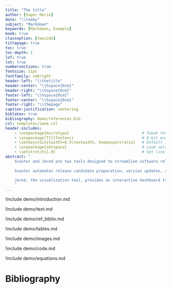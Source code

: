 ```yaml
---
title: "The title"
author: [Super Mario]
date: "\\today"
subject: "Markdown"
keywords: [Markdown, Example]
book: true
classoption: [twoside]
titlepage: true
toc: true
toc-depth: 1
lof: true
lot: true
numbersections: true
fontsize: 11pt
fontfamily: cmbright
header-left: "\\thetitle"
header-center: "\\hspace{0cm}"
header-right: "\\hspace{0cm}"
footer-left: "\\hspace{0cm}"
footer-center: "\\hspace{0cm}"
footer-right: "\\thepage"
caption-justification: centering
biblatex: true
bibliography: demo/references.bib
csl: templates/ieee.csl
header-includes:
    - \usepackage{microtype}                                # Tweak font spacing for aesthetics
    - \usepackage[T1]{fontenc}                              # 8-bit encoding with 256 glyphs
    - \setkeys{Gin}{width=0.5\textwidth, keepaspectratio}   # Default image width and aspec ratio
    - \usepackage{setspace}                                 # Load setspace package
    - \setstretch{1.0}                                      # Set line spacing to 1.0 (single line spacing)
abstract: "
    Scouter and Jared are two tools designed to streamline software release management, code quality verification, and project visualization. 
    
    Scouter automates release candidate preparation, version updates, and branch merging while performing internal and external checks such as linting, static analysis, dependency validation, and CI/CD pipeline verification. It integrates seamlessly with Jenkins, Bitbucket, and SonarQube to ensure code quality and stability.

    Jared, the visualization tool, provides an interactive dashboard to display project insights with color-coded issue detection, allowing teams to quickly identify and address critical problems. Together, these tools enhance automation, improve project reliability, and simplify software development workflows.
    "
...
```



!include demo/introduction.md

!include demo/text.md

!include demo/ref_biblio.md

!include demo/tables.md

!include demo/images.md

!include demo/code.md

!include demo/equations.md

# Bibliography